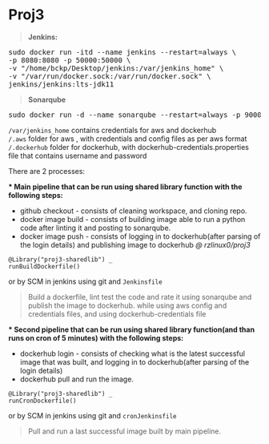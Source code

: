 # Proj3

>**Jenkins:** 

<pre>sudo docker run -itd --name jenkins --restart=always \
-p 8080:8080 -p 50000:50000 \
-v "/home/bckp/Desktop/jenkins:/var/jenkins_home" \
-v "/var/run/docker.sock:/var/run/docker.sock" \
jenkins/jenkins:lts-jdk11  
</pre>

>**Sonarqube**
<pre>sudo docker run -d --name sonarqube --restart=always -p 9000:9000 -p 9092:9092 sonarqube</pre>

  `/var/jenkins_home` contains credentials for aws and dockerhub  
      `/.aws` folder for aws , with credentials and config files as per aws format  
      `/.dockerhub` folder for dockerhub, with dockerhub-credentials.properties file that contains username and password  

There are 2 processes:   
   
<b>* Main pipeline that can be run using shared library function with the following steps:   </b>
* github checkout - consists of cleaning workspace, and cloning repo.   
* docker image build - consists of building image able to run a python code after linting it and posting to sonarqube.   
* docker image push - consists of logging in to dockerhub(after parsing of the login details) and publishing image to dockerhub <i>@ rzlinux0/proj3</i>
```
@Library("proj3-sharedlib") _   
runBuildDockerfile()
```
or by SCM in jenkins using git and `Jenkinsfile`   
>Build a dockerfile, lint test the code and rate it using sonarqube and publish the image to dockerhub.
>while using aws config and credentials files, and using dockerhub-credentials file   

<b>* Second pipeline that can be run using shared library function(and than runs on cron of 5 minutes) with the following steps:   </b>

* dockerhub login - consists of checking what is the latest successful image that was built, and logging in to dockerhub(after parsing of the login details)
* dockerhub pull and run the image.
```
@Library("proj3-sharedlib") _   
runCronDockerfile()
```   
or by SCM in jenkins using git and `cronJenkinsfile`
>Pull and run a last successful image built by main pipeline.
